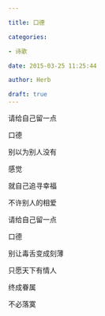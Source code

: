 ```yaml
---

title: 口德

categories:

- 诗歌

date: 2015-03-25 11:25:44

author: Herb

draft: true
---
```


请给自己留一点

口德

别以为别人没有

感觉

就自己追寻幸福

不许别人的相爱

请给自己留一点

口德

别让毒舌变成刻薄

只愿天下有情人

终成眷属

不必落寞
